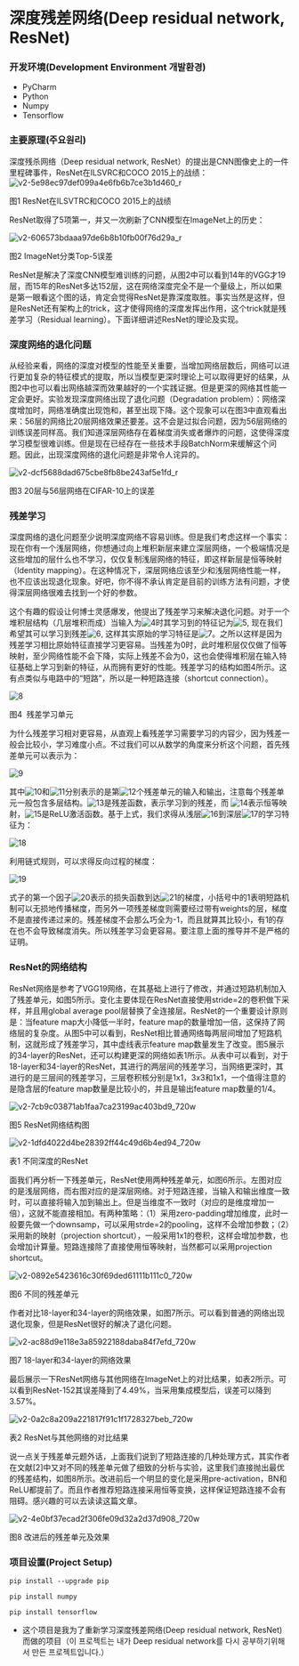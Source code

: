 # 深度残差网络(Deep residual network, ResNet)

### 开发环境(Development Environment 개발환경)
- PyCharm
- Python
- Numpy
- Tensorflow

### 主要原理(주요원리)
深度残杀网络（Deep residual network, ResNet）的提出是CNN图像史上的一件里程碑事件，ResNet在ILSVRC和COCO 2015上的战绩：
![v2-5e98ec97def099a4e6fb6b7ce3b1d460_r](https://user-images.githubusercontent.com/60682087/131846437-fa958b7b-cd50-4eff-8f74-c9e7269c6bb4.jpg)

图1 ResNet在ILSVTRC和COCO 2015上的战绩

ResNet取得了5项第一，并又一次刷新了CNN模型在ImageNet上的历史：

![v2-606573bdaaa97de6b8b10fb00f76d29a_r](https://user-images.githubusercontent.com/60682087/131846932-f7042051-82f9-41ff-a0a8-8eb329c2e4ce.png)

图2 ImageNet分类Top-5误差

ResNet是解决了深度CNN模型难训练的问题，从图2中可以看到14年的VGG才19层，而15年的ResNet多达152层，这在网络深度完全不是一个量级上，所以如果是第一眼看这个图的话，肯定会觉得ResNet是靠深度取胜。事实当然是这样，但是ResNet还有架构上的trick，这才使得网络的深度发挥出作用，这个trick就是残差学习（Residual learning）。下面详细讲述ResNet的理论及实现。

### 深度网络的退化问题

从经验来看，网络的深度对模型的性能至关重要，当增加网络层数后，网络可以进行更加复杂的特征模式的提取，所以当模型更深时理论上可以取得更好的结果，从图2中也可以看出网络越深而效果越好的一个实践证据。但是更深的网络其性能一定会更好。实验发现深度网络出现了退化问题（Degradation problem）：网络深度增加时，网络准确度出现饱和，甚至出现下降。这个现象可以在图3中直观看出来：56层的网络比20层网络效果还要差。这不会是过拟合问题，因为56层网络的训练误差同样高。我们知道深层网络存在着梯度消失或者爆炸的问题，这使得深度学习模型很难训练。但是现在已经存在一些技术手段BatchNorm来缓解这个问题。因此，出现深度网络的退化问题是非常令人诧异的。

![v2-dcf5688dad675cbe8fb8be243af5e1fd_r](https://user-images.githubusercontent.com/60682087/131848046-51482eb7-2508-4b14-9138-e80f3dbc7971.png)

图3 20层与56层网络在CIFAR-10上的误差

### 残差学习

深度网络的退化问题至少说明深度网络不容易训练。但是我们考虑这样一个事实：现在你有一个浅层网络，你想通过向上堆积新层来建立深层网络，一个极端情况是这些增加的层什么也不学习，仅仅复制浅层网络的特征，即这样新层是恒等映射（Identity mapping）。在这种情况下，深层网络应该至少和浅层网络性能一样，也不应该出现退化现象。好吧，你不得不承认肯定是目前的训练方法有问题，才使得深层网络很难去找到一个好的参数。

这个有趣的假设让何博士灵感爆发，他提出了残差学习来解决退化问题。对于一个堆积层结构（几层堆积而成）当输入为![4](https://user-images.githubusercontent.com/60682087/131849108-8715a1d0-6229-4e1f-b219-8a81b042d165.JPG)时其学习到的特征记为![5](https://user-images.githubusercontent.com/60682087/131849203-2acf1e5d-0981-4281-ac4e-1f9d4a6bdc3b.JPG), 现在我们希望其可以学习到残差![6](https://user-images.githubusercontent.com/60682087/131849338-fec86d20-6ea0-45ab-89ca-b34e0462c573.JPG), 这样其实原始的学习特征是![7](https://user-images.githubusercontent.com/60682087/131849458-c110f808-1a42-45f4-90dd-57eb90be7e2a.JPG)。之所以这样是因为残差学习相比原始特征直接学习更容易。当残差为0时，此时堆积层仅仅做了恒等映射，至少网络性能不会下降，实际上残差不会为0，这也会使得堆积层在输入特征基础上学习到新的特征，从而拥有更好的性能。残差学习的结构如图4所示。这有点类似与电路中的“短路”，所以是一种短路连接（shortcut connection）。

![8](https://user-images.githubusercontent.com/60682087/131849710-b124f502-a97e-45e6-9cb6-c59f1de23ee2.JPG)

图4  残差学习单元

为什么残差学习相对更容易，从直观上看残差学习需要学习的内容少，因为残差一般会比较小，学习难度小点。不过我们可以从数学的角度来分析这个问题，首先残差单元可以表示为：

![9](https://user-images.githubusercontent.com/60682087/131849839-5ba5768d-331d-444a-9e26-6ee50dcd7059.JPG)

其中![10](https://user-images.githubusercontent.com/60682087/131849892-1a7b6e6b-c229-435e-aa10-db059b84e085.JPG)和![11](https://user-images.githubusercontent.com/60682087/131849921-c5706fb5-6e22-4b9b-9b08-a72bbe226c50.JPG)分别表示的是第![12](https://user-images.githubusercontent.com/60682087/131850030-d2ecb676-58ff-42e9-8127-f698e73ec647.JPG)个残差单元的输入和输出，注意每个残差单元一般包含多层结构。![13](https://user-images.githubusercontent.com/60682087/131850095-6485ed5f-defd-4102-b474-ff84439f45e0.JPG)是残差函数，表示学习到的残差，而 ![14](https://user-images.githubusercontent.com/60682087/131850124-565521e2-202c-4126-acde-b09b040e92ed.JPG)表示恒等映射，![15](https://user-images.githubusercontent.com/60682087/131850170-b7761dfc-c67e-48a3-b732-4d6627d20f81.JPG)是ReLU激活函数。基于上式，我们求得从浅层![16](https://user-images.githubusercontent.com/60682087/131850205-6816f810-a96a-46f0-9d38-9794328af350.JPG)到深层![17](https://user-images.githubusercontent.com/60682087/131850261-e9fcebb6-f4e1-4c95-961e-eb768d22f597.JPG)的学习特征为：

![18](https://user-images.githubusercontent.com/60682087/131850338-ec70d3fc-1129-40dd-84e9-1f31c198fcc5.JPG)

利用链式规则，可以求得反向过程的梯度：

![19](https://user-images.githubusercontent.com/60682087/131850415-ac62f832-3149-4e09-b4ea-1741556d7405.JPG)

式子的第一个因子![20](https://user-images.githubusercontent.com/60682087/131850485-afeabe56-2fe8-4884-8206-3aeddf7f0663.JPG)表示的损失函数到达![21](https://user-images.githubusercontent.com/60682087/131850521-7fcdd5b9-2194-4497-a9dd-37e8b6fe6fd5.JPG)的梯度，小括号中的1表明短路机制可以无损地传播梯度，而另外一项残差梯度则需要经过带有weights的层，梯度不是直接传递过来的。残差梯度不会那么巧全为-1，而且就算其比较小，有1的存在也不会导致梯度消失。所以残差学习会更容易。要注意上面的推导并不是严格的证明。

### ResNet的网络结构

ResNet网络是参考了VGG19网络，在其基础上进行了修改，并通过短路机制加入了残差单元，如图5所示。变化主要体现在ResNet直接使用stride=2的卷积做下采样，并且用global average pool层替换了全连接层。ResNet的一个重要设计原则是：当feature map大小降低一半时，feature map的数量增加一倍，这保持了网络层的复杂度。从图5中可以看到，ResNet相比普通网络每两层间增加了短路机制，这就形成了残差学习，其中虚线表示feature map数量发生了改变。图5展示的34-layer的ResNet，还可以构建更深的网络如表1所示。从表中可以看到，对于18-layer和34-layer的ResNet，其进行的两层间的残差学习，当网络更深时，其进行的是三层间的残差学习，三层卷积核分别是1x1，3x3和1x1，一个值得注意的是隐含层的feature map数量是比较小的，并且是输出feature map数量的1/4。

![v2-7cb9c03871ab1faa7ca23199ac403bd9_720w](https://user-images.githubusercontent.com/60682087/131850649-a02b82fb-8353-4b70-9585-7bf99a358901.jpg)

图5 ResNet网络结构图

![v2-1dfd4022d4be28392ff44c49d6b4ed94_720w](https://user-images.githubusercontent.com/60682087/131850782-b215fbee-683f-40f3-9955-3d5eb7868f4e.jpg)

表1 不同深度的ResNet

面我们再分析一下残差单元，ResNet使用两种残差单元，如图6所示。左图对应的是浅层网络，而右图对应的是深层网络。对于短路连接，当输入和输出维度一致时，可以直接将输入加到输出上。但是当维度不一致时（对应的是维度增加一倍），这就不能直接相加。有两种策略：（1）采用zero-padding增加维度，此时一般要先做一个downsamp，可以采用strde=2的pooling，这样不会增加参数；（2）采用新的映射（projection shortcut），一般采用1x1的卷积，这样会增加参数，也会增加计算量。短路连接除了直接使用恒等映射，当然都可以采用projection shortcut。

![v2-0892e5423616c30f69ded61111b111c0_720w](https://user-images.githubusercontent.com/60682087/131850894-af196b26-382c-4693-87fa-aaf7f6d566ec.png)

图6 不同的残差单元

作者对比18-layer和34-layer的网络效果，如图7所示。可以看到普通的网络出现退化现象，但是ResNet很好的解决了退化问题。

![v2-ac88d9e118e3a85922188daba84f7efd_720w](https://user-images.githubusercontent.com/60682087/131850991-c6bd947a-9f1a-4559-ad4e-4ab3e3c39a6b.jpg)

图7 18-layer和34-layer的网络效果

最后展示一下ResNet网络与其他网络在ImageNet上的对比结果，如表2所示。可以看到ResNet-152其误差降到了4.49%，当采用集成模型后，误差可以降到3.57%。

![v2-0a2c8a209a221817f91c1f1728327beb_720w](https://user-images.githubusercontent.com/60682087/131851136-266a74a6-2d68-41a9-89a2-ed9bba59a447.jpg)

表2 ResNet与其他网络的对比结果

说一点关于残差单元题外话，上面我们说到了短路连接的几种处理方式，其实作者在文献[2]中又对不同的残差单元做了细致的分析与实验，这里我们直接抛出最优的残差结构，如图8所示。改进前后一个明显的变化是采用pre-activation，BN和ReLU都提前了。而且作者推荐短路连接采用恒等变换，这样保证短路连接不会有阻碍。感兴趣的可以去读读这篇文章。

![v2-4e0bf37ecad2f306fe09d32a2d37d908_720w](https://user-images.githubusercontent.com/60682087/131851219-5ee577d9-61bd-4721-bb51-de2f2dccf5f2.jpg)

图8 改进后的残差单元及效果

### 项目设置(Project Setup)

<pre><code>pip install --upgrade pip</code></pre>
<pre><code>pip install numpy</code></pre>
<pre><code>pip install tensorflow</code></pre>

- 这个项目是我为了重新学习深度残差网络(Deep residual network, ResNet)而做的项目（이 프로젝트는 내가 Deep residual network를 다시 공부하기위해서 만든 프로젝트입니다.）
